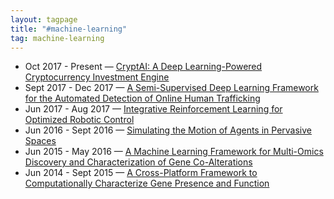 ```yaml
---
layout: tagpage
title: "#machine-learning"
tag: machine-learning
---
```

<ul>
	<li>
		<span class="post-date">Oct 2017 - Present &mdash; </span>
    	<a class="post-link" href="https://swetharevanur.github.io/projects/cryptai.html">CryptAI: A Deep Learning-Powered Cryptocurrency Investment Engine</a>
	</li>
	<li>
		<span class="post-date">Sept 2017 - Dec 2017 &mdash; </span>
    	<a class="post-link" href="https://swetharevanur.github.io/projects/humantraff.html">A Semi-Supervised Deep Learning Framework for the Automated Detection of Online Human Trafficking</a>
	</li>
	<li>
		<span class="post-date">Jun 2017 - Aug 2017 &mdash; </span>
    	<a class="post-link" href="https://swetharevanur.github.io/projects/rl_robotics.html">Integrative Reinforcement Learning for Optimized Robotic Control</a>
	</li>
	<li>
		<span class="post-date">Jun 2016 - Sept 2016 &mdash; </span>
    	<a class="post-link" href="https://swetharevanur.github.io/projects/sensor_sims.html">Simulating the Motion of Agents in Pervasive Spaces</a>
	</li>
	<li>
		<span class="post-date">Jun 2015 - May 2016 &mdash; </span>
    	<a class="post-link" href="https://swetharevanur.github.io/projects/gene_coalterations.html">A Machine Learning Framework for Multi-Omics Discovery and Characterization of Gene Co-Alterations</a>
	</li>
	<li>
		<span class="post-date">Jun 2014 - Sept 2015 &mdash; </span>
    	<a class="post-link" href="https://swetharevanur.github.io/projects/gene_presence_function.html">A Cross-Platform Framework to Computationally Characterize Gene Presence and Function</a>
	</li>	
</ul>
